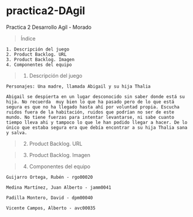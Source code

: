# practica2-DAgil
Practica 2 Desarrollo Agil - Morado

  > Índice 

    1. Descripción del juego
    2. Product Backlog. URL
    3. Product Backlog. Imagen
    4. Componentes del equipo

> 1. Descripción del juego

    Personajes: Una madre, llamada Abigail y su hija Thalia
    
    Abigail se despierta en un lugar desconocido sin saber donde está su hija. No recuerda  muy bien lo que ha pasado pero de lo que está segura es que no ha llegado hasta ahí por voluntad propia. Escucha ruidos fuera de la habitación, ruidos que podrían no ser de este mundo. No tiene fuerzas para intentar levantarse, ni sabe cuanto tiempo lleva ahi y tampoco lo que le han podido llegar a hacer. De lo único que estaba segura era que debía encontrar a su hija Thalia sana y salva. 

> 2. Product Backlog. URL

> 3. Product Backlog. Imagen

> 4. Componentes del equipo

    Guijarro Ortega, Rubén - rgo00020

    Medina Martínez, Juan Alberto - jamm0041

    Padilla Montero, David - dpm00040

    Vicente Campos, Alberto - avc00035

